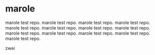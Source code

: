 marole
======

marole test repo.
marole test repo.
marole test repo.
marole test repo.
marole test repo.
marole test repo.
marole test repo.
marole test repo.
marole test repo.
marole test repo.
marole test repo.
marole test repo.
marole test repo.


zwei